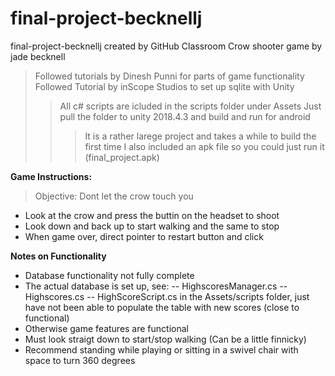 # final-project-becknellj
final-project-becknellj created by GitHub Classroom
Crow shooter game by jade becknell
>Followed tutorials by  Dinesh Punni for parts of game functionality
>Followed Tutorial by inScope Studios to set up sqlite with Unity
>>All c# scripts are icluded in the scripts folder under Assets
>>Just pull the folder to unity 2018.4.3 and build and run for android
>>>It is a rather larege project and takes a while to build the first time
>>>I also included an apk file so you could just run it (final_project.apk)

**Game Instructions:**
>Objective: Dont let the crow touch you
- Look at the crow and press the buttin on the headset to shoot
- Look down and back up to start walking and the same to stop
- When game over, direct pointer to restart button and click


**Notes on Functionality**
- Database functionality not fully complete
- The actual database is set up, see:
-- HighscoresManager.cs
-- Highscores.cs
-- HighScoreScript.cs in the Assets/scripts folder, just have not been able to populate the table with new scores (close to functional)
- Otherwise game features are functional
- Must look straigt down to start/stop walking (Can be a little finnicky)
- Recommend standing while playing or sitting in a swivel chair with space to turn 360 degrees
